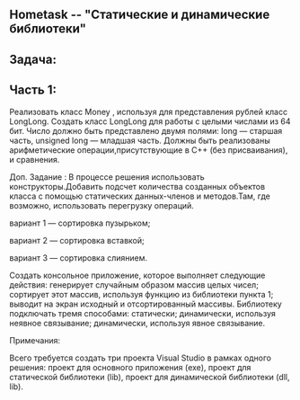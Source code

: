 ## Hometask -- "Статические и динамические библиотеки"

## Задача:
## Часть 1:
Реализовать класс Money , используя для представления рублей класс LongLong. Создать класс LongLong для работы с целыми числами из 64 бит. Число должно быть представлено двумя полями: long — старшая часть, unsigned long — младшая часть. Должны быть реализованы арифметические операции,присутствующие в C++ (без присваивания), и сравнения. 

Доп. Задание :
В процессе решения использовать конструкторы.Добавить подсчет количества созданных объектов класса с помощью статических данных-членов и методов.Там, где возможно, использовать перегрузку операций.

вариант 1 — сортировка пузырьком;

вариант 2 — сортировка вставкой;

вариант 3 — сортировка слиянием.

Создать консольное приложение, которое выполняет следующие действия:
генерирует случайным образом массив целых чисел;
сортирует этот массив, используя функцию из библиотеки пункта 1;
выводит на экран исходный и отсортированный массивы.
Библиотеку подключать тремя способами:
статически;
динамически, используя неявное связывание;
динамически, используя явное связывание.

Примечания:

Всего требуется создать три проекта Visual Studio в рамках одного решения: проект для основного приложения (exe), проект для статической библиотеки (lib), проект для динамической библиотеки (dll, lib).



